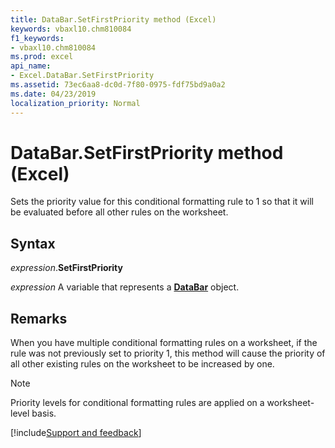 ```yaml
---
title: DataBar.SetFirstPriority method (Excel)
keywords: vbaxl10.chm810084
f1_keywords:
- vbaxl10.chm810084
ms.prod: excel
api_name:
- Excel.DataBar.SetFirstPriority
ms.assetid: 73ec6aa8-dc0d-7f80-0975-fdf75bd9a0a2
ms.date: 04/23/2019
localization_priority: Normal
---
```



# DataBar.SetFirstPriority method (Excel)

Sets the priority value for this conditional formatting rule to 1 so that it will be evaluated before all other rules on the worksheet.


## Syntax

_expression_.**SetFirstPriority**

_expression_ A variable that represents a **[DataBar](Excel.DataBar.md)** object.


## Remarks

When you have multiple conditional formatting rules on a worksheet, if the rule was not previously set to priority 1, this method will cause the priority of all other existing rules on the worksheet to be increased by one.

> [!NOTE] 
> Priority levels for conditional formatting rules are applied on a worksheet-level basis.



[!include[Support and feedback](~/includes/feedback-boilerplate.md)]